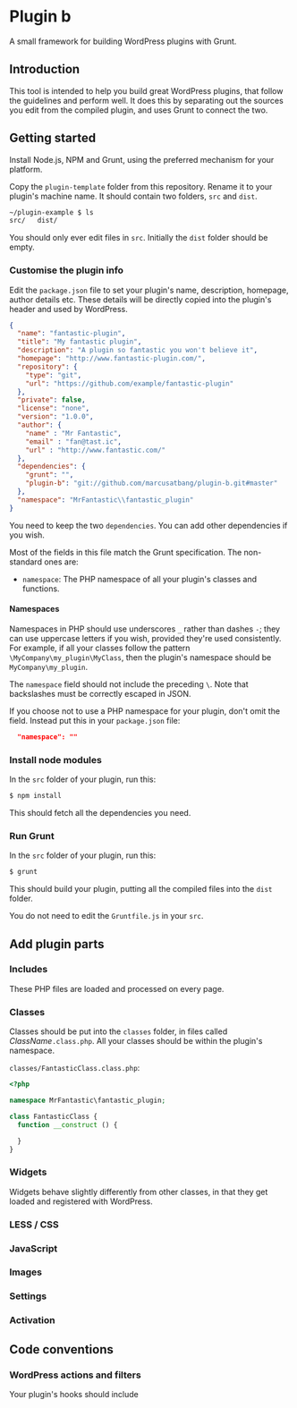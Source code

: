 # Plugin b

A small framework for building WordPress plugins with Grunt.

## Introduction

This tool is intended to help you build great WordPress plugins, that follow the guidelines and perform well.
It does this by separating out the sources you edit from the compiled plugin,
and uses Grunt to connect the two.

## Getting started

Install Node.js, NPM and Grunt, using the preferred mechanism for your platform.

Copy the `plugin-template` folder from this repository. Rename it to your plugin's machine name.
It should contain two folders, `src` and `dist`.

```sh
~/plugin-example $ ls
src/   dist/
```

You should only ever edit files in `src`. Initially the `dist` folder should be empty.

### Customise the plugin info

Edit the `package.json` file to set your plugin's name, description, homepage, author details etc.
These details will be directly copied into the plugin's header and used by WordPress.

```json
{
  "name": "fantastic-plugin",
  "title": "My fantastic plugin",
  "description": "A plugin so fantastic you won't believe it",
  "homepage": "http://www.fantastic-plugin.com/",
  "repository": {
    "type": "git",
    "url": "https://github.com/example/fantastic-plugin"
  },
  "private": false,
  "license": "none",
  "version": "1.0.0",
  "author": {
    "name" : "Mr Fantastic",
    "email" : "fan@tast.ic",
    "url" : "http://www.fantastic.com/"
  },
  "dependencies": {
    "grunt": "",
    "plugin-b": "git://github.com/marcusatbang/plugin-b.git#master"
  },
  "namespace": "MrFantastic\\fantastic_plugin"
}
```

You need to keep the two `dependencies`. You can add other dependencies if you wish.

Most of the fields in this file match the Grunt specification. The non-standard ones are:

 * `namespace`: The PHP namespace of all your plugin's classes and functions.

#### Namespaces

Namespaces in PHP should use underscores `_` rather than dashes `-`;
they can use uppercase letters if you wish, provided they're used consistently.
For example, if all your classes follow the pattern `\MyCompany\my_plugin\MyClass`, 
then the plugin's namespace should be `MyCompany\my_plugin`.

The `namespace` field should not include the preceding `\`.
Note that backslashes must be correctly escaped in JSON.

If you choose not to use a PHP namespace for your plugin, don't omit the field.
Instead put this in your `package.json` file:

```json
  "namespace": ""
```

### Install node modules

In the `src` folder of your plugin, run this:

```sh
$ npm install
```

This should fetch all the dependencies you need.

### Run Grunt

In the `src` folder of your plugin, run this:

```sh
$ grunt
```

This should build your plugin, putting all the compiled files into the `dist` folder.

You do not need to edit the `Gruntfile.js` in your `src`.


## Add plugin parts

### Includes

These PHP files are loaded and processed on every page.

### Classes

Classes should be put into the `classes` folder,
in files called _ClassName_`.class.php`.
All your classes should be within the plugin's namespace.

`classes/FantasticClass.class.php`:

```php
<?php

namespace MrFantastic\fantastic_plugin;

class FantasticClass {
  function __construct () {

  }
}
```

### Widgets

Widgets behave slightly differently from other classes, in that they get loaded and registered with WordPress.

### LESS / CSS

### JavaScript

### Images

### Settings

### Activation


## Code conventions



### WordPress actions and filters

Your plugin's hooks should include
